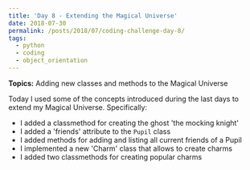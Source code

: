 ```yaml
---
title: 'Day 8 - Extending the Magical Universe'
date: 2018-07-30
permalink: /posts/2018/07/coding-challenge-day-8/
tags:
  - python
  - coding
  - object_orientation
---
```


**Topics:** Adding new classes and methods to the Magical Universe

Today I used some of the concepts introduced during the last days to extend my Magical Universe. Specifically:

- I added a classmethod for creating the ghost 'the mocking knight'
- I added a 'friends' attribute to the ```Pupil``` class   
- I added methods for adding and listing all current friends of a Pupil
- I implemented a new 'Charm' class that allows to create charms
- I added two classmethods for creating popular charms
